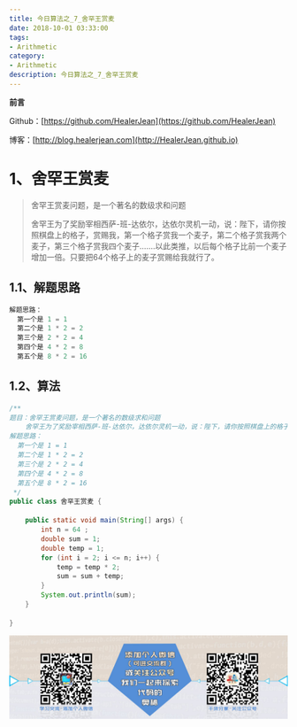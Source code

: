 ```yaml
---
title: 今日算法之_7_舍罕王赏麦
date: 2018-10-01 03:33:00
tags: 
- Arithmetic
category: 
- Arithmetic
description: 今日算法之_7_舍罕王赏麦
---
```


**前言**     

 Github：[https://github.com/HealerJean](https://github.com/HealerJean)         

 博客：[http://blog.healerjean.com](http://HealerJean.github.io)          



# 1、舍罕王赏麦

> 舍罕王赏麦问题，是一个著名的数级求和问题    
>
> ​    舍罕王为了奖励宰相西萨-班-达依尔，达依尔灵机一动，说：陛下，请你按照棋盘上的格子，赏赐我，第一个格子赏我一个麦子，第二个格子赏我两个麦子，第三个格子赏我四个麦子.......以此类推，以后每个格子比前一个麦子增加一倍。只要把64个格子上的麦子赏赐给我就行了。
> 



## 1.1、解题思路 

```java
解题思路：
  第一个是 1 = 1
  第二个是 1 * 2 = 2
  第三个是 2 * 2 = 4
  第四个是 4 * 2 = 8
  第五个是 8 * 2 = 16
```



## 1.2、算法

```java
/**
题目：舍罕王赏麦问题，是一个著名的数级求和问题
    舍罕王为了奖励宰相西萨-班-达依尔，达依尔灵机一动，说：陛下，请你按照棋盘上的格子，赏赐我，第一个格子赏我一个麦子，第二个格子赏我两个麦子，第三个格子赏我四个麦子.......以此类推，以后每个格子比前一个麦子增加一倍。只要把64个格子上的麦子赏赐给我就行了。
解题思路：
  第一个是 1 = 1
  第二个是 1 * 2 = 2
  第三个是 2 * 2 = 4
  第四个是 4 * 2 = 8
  第五个是 8 * 2 = 16
 */
public class 舍罕王赏麦 {

    public static void main(String[] args) {
        int n = 64 ;
        double sum = 1;
        double temp = 1;
        for (int i = 2; i <= n; i++) {
            temp = temp * 2;
            sum = sum + temp;
        }
        System.out.println(sum);
    }

}
```







![ContactAuthor](https://raw.githubusercontent.com/HealerJean/HealerJean.github.io/master/assets/img/artical_bottom.jpg)




<!-- Gitalk 评论 start  -->

<link rel="stylesheet" href="https://unpkg.com/gitalk/dist/gitalk.css">
<script src="https://unpkg.com/gitalk@latest/dist/gitalk.min.js"></script> 
<div id="gitalk-container"></div>    
 <script type="text/javascript">
    var gitalk = new Gitalk({
		clientID: `1d164cd85549874d0e3a`,
		clientSecret: `527c3d223d1e6608953e835b547061037d140355`,
		repo: `HealerJean.github.io`,
		owner: 'HealerJean',
		admin: ['HealerJean'],
		id: '3VyQ5mijhWvlbHUY',
    });
    gitalk.render('gitalk-container');
</script> 

<!-- Gitalk end -->

